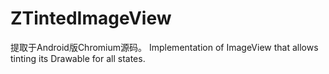# ZTintedImageView
 提取于Android版Chromium源码。
 Implementation of ImageView that allows tinting its Drawable for all states.

